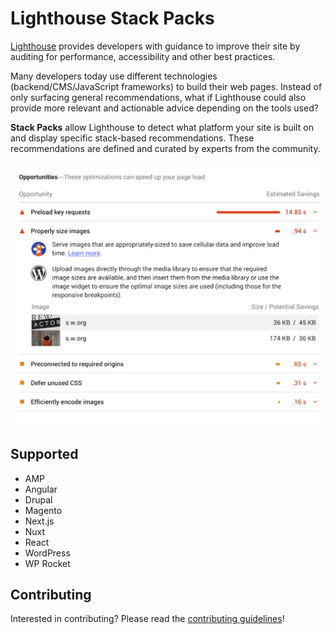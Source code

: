# Lighthouse Stack Packs

[Lighthouse](https://github.com/GoogleChrome/lighthouse) provides developers with guidance to improve their site by auditing for performance, accessibility and other best practices.

Many developers today use different technologies (backend/CMS/JavaScript frameworks) to build their web pages. Instead of only surfacing general recommendations, what if Lighthouse could also provide more relevant and actionable advice depending on the tools used?

**Stack Packs** allow Lighthouse to detect what platform your site is built on and display specific stack-based recommendations. These recommendations are defined and curated by experts from the community.

<p align="center">
  <img alt="Prototype" title="Prototype" src="https://raw.githubusercontent.com/GoogleChrome/lighthouse-stack-packs/master/image-example.png">
</p>

## Supported

* AMP
* Angular
* Drupal
* Magento
* Next.js
* Nuxt
* React
* WordPress
* WP Rocket

## Contributing

Interested in contributing? Please read the [contributing guidelines](./CONTRIBUTING.md)!
